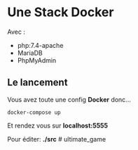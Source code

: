# Une Stack Docker

Avec :

-   php:7.4-apache
-   MariaDB
-   PhpMyAdmin

## Le lancement

Vous avez toute une config **Docker** donc...

```
docker-compose up
```

Et rendez vous sur **localhost:5555**

Pour éditer: **./src**
#   u l t i m a t e _ g a m e  
 